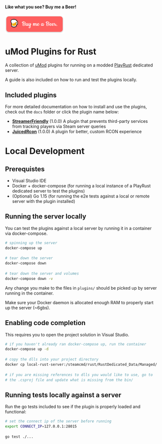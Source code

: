 #### Like what you see? Buy me a Beer!
[![buy_me_a_beer](https://raw.githubusercontent.com/bbckr/assets/master/buymeabear.PNG)](https://www.buymeacoffee.com/bckr)

# uMod Plugins for Rust

A collection of [uMod](https://umod.org/) plugins for running on a modded [PlayRust](https://rust.facepunch.com/) dedicated server.

A guide is also included on how to run and test the plugins locally.

## Included plugins

For more detailed documentation on how to install and use the plugins, check out the `docs` folder or click the plugin name below:

- **[StreamerFriendly](docs/StreamerFriendly.md)** (1.0.0) A plugin that prevents third-party services from tracking players via Steam server queries
- **[JuicedRcon](docs/JuicedRcon.md)** (1.0.0) A plugin for better, custom RCON experience

# Local Development

## Prerequistes

- Visual Studio IDE
- Docker + docker-compose (for running a local instance of a PlayRust dedicated server to test the plugins)
- (Optional) Go 1.15 (for running the e2e tests against a local or remote server with the plugin installed)

## Running the server locally

You can test the plugins against a local server by running it in a container via docker-compose.

``` bash
# spinning up the server
docker-compose up

# tear down the server
docker-compose down

# tear down the server and volumes
docker-compose down -v
```

Any change you make to the files in `plugins/` should be picked up by server running in the container.

Make sure your Docker daemon is allocated enough RAM to properly start up the server (~6gbs).

## Enabling code completion

This requires you to open the project solution in Visual Studio.

``` bash
# if you haven't already ran docker-compose up, run the container
docker-compose up -d

# copy the dlls into your project directory
docker cp local-rust-server:/steamcmd/rust/RustDedicated_Data/Managed/ ./bin/

# if you are missing references to dlls you would like to use, go to
# the .csproj file and update what is missing from the bin/
```

## Running tests locally against a server

Run the go tests included to see if the plugin is properly loaded and functional:

``` bash
# set the connect ip of the server before running
export CONNECT_IP=127.0.0.1:28015

go test ./...
```
